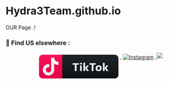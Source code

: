 # Hydra3Team.github.io
OUR Page .!

### 📢 Find US elsewhere :
<p align="center">
    </a>    <a href="https://www.tiktok.com/@.hydrateam">
    <img src="https://raw.githubusercontent.com/MikeCodesDotNET/ColoredBadges/master/svg/social/tiktok.svg" alt="tiktok" style="vertical-align:top; margin:6px 4px">
  </a> 
  <a href="https://www.instagram.com/hydra3team/">
    <img src="https://raw.githubusercontent.com/MikeCodesDotNET/MikeCodesDotNET/a8abbf37441f3253f74ea255a47f289208d7568c/Resources/instagram.svg" alt="Instagram" style="vertical-align:top; margin:4px">
  </a>
  <a href="https://hydra3team.github.io" target="_blank">
  <img src="https://img.shields.io/badge/%20OUR Page-white?style=plastic&logo=github&logoColor=black&labelColor=white&color=black" height="30" />
  </a>
</p>

